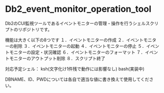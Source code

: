 # Db2_event_monitor_operation_tool

Db2のCUI監視ツールであるイベントモニターの管理・操作を行うシェルスクリプトのリポジトリです。

機能は大きく以下の8つです
１．イベントモニターの作成
２．イベントモニターの削除
３．イベントモニターの起動
４．イベントモニターの停止
５．イベントモニターの設定・状況確認
６．イベントモニターのフォーマット
７．イベントモニターのアウトプット削除
８．スクリプト終了

対応予定シェル：
ksh(文字化け1件残で動作には影響なし)
bash(実装中)

DBNAME、ID、PWDについては各自で適当な値に書き換えて使用してください。
